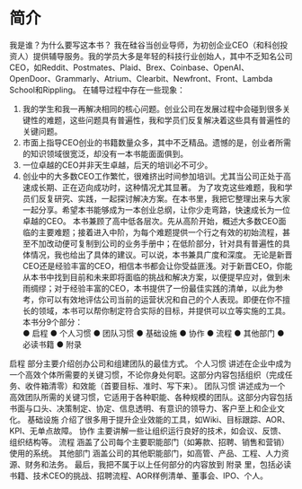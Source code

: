 # 简介

我是谁？为什么要写这本书？
我在硅谷当创业导师，为初创企业CEO（和科创投资人）提供辅导服务。我的学员大多是年轻的科技行业创始人，其中不乏知名公司CEO，如Reddit、Postmates、Plaid、Brex、Coinbase、OpenAI、OpenDoor、Grammarly、Atrium、Clearbit、Newfront、Front、Lambda School和Rippling。
在辅导过程中存在一些现象：
1.	我的学生和我一再解决相同的核心问题。创业公司在发展过程中会碰到很多关键性的难题，这些问题具有普遍性，我和学员们反复解决着这些具有普遍性的关键问题。
2.	市面上指导CEO创业的书籍数量众多，其中不乏精品。遗憾的是，创业者所需的知识领域很宽泛，却没有一本书能面面俱到。
3.	一位卓越的CEO并非天生卓越，后天的培训必不可少。
4.	创业中的大多数CEO工作繁忙，很难挤出时间参加培训。尤其当公司正处于高速成长期、正在迈向成功时，这种情况尤其显著。
为了攻克这些难题，我和学员们反复研究、实践，一起探讨解决方案。在本书里，我把它整理出来与大家一起分享。希望本书能够成为一本创业总纲，让你少走弯路，快速成长为一位卓越的CEO。
本书兼顾了高中低各层次。先从高阶开始，概述大多数CEO面临的主要难题；接着进入中阶，为每个难题提供一个行之有效的初始流程，甚至不加改动便可复制到公司的业务手册中；在低阶部分，针对具有普遍性的具体情况，我也给出了具体的建议。可以说，本书兼具广度和深度。
无论是新晋CEO还是经验丰富的CEO，相信本书都会让你受益匪浅。对于新晋CEO，你能从本书中找到目前和未来即将面临的挑战和解决方案，以便提早应对，做到未雨绸缪；对于经验丰富的CEO，本书提供了一份最佳实践的清单，以此为参考，你可以有效地评估公司当前的运营状况和自己的个人表现。即便在你不擅长的领域，本书可以帮你制定符合实际的目标，并提供可以立等实施的工具。
本书分9个部分：  
●	启程
●	个人习惯
●	团队习惯
●	基础设施
●	协作
●	流程
●	其他部门
●	必读书籍
●	附录

启程 部分主要介绍创办公司和组建团队的最佳方式。
个人习惯 讲述在企业中成为一个高效个体所需要的关键习惯，不论你身处何职。这部分内容包括组织（完成任务、收件箱清零）和效能（首要目标、准时、写下来）。
团队习惯 讲述成为一个高效团队所需的关键习惯，它适用于各种职能、各种规模的团队。这部分内容包括书面与口头、决策制定、协定、信息透明、有意识的领导力、客户至上和企业文化。
基础设施 介绍了很多用于提升企业效能的工具，如Wiki、目标跟踪、AOR、KPI、无单点故障。
协作 主要讲解一些让组织运行良好的技术，如会议、反馈、组织结构等。
流程 涵盖了公司每个主要职能部门（如筹款、招聘、销售和营销）使用的系统。
其他部门 涵盖公司的其他职能部门，如高管、产品、工程、人力资源、财务和法务。
最后，我把不属于以上任何部分的内容放到 附录 里，包括必读书籍、技术CEO的挑战、招聘流程、AOR样例清单、董事会、IPO、个人。
